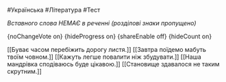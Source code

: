 #Українська #Література #Тест

*Вставного слова НЕМАЄ в реченні (розділові знаки пропущено)*

{noChangeVote on}
{hideProgress on}
{shareEnable off}
{hideCount on}

[[Буває часом перебіжить дорогу листя.]]
[[Завтра поїдемо мабуть твоїм човном.]]
[[Кажуть легше повалити ніж збудувати.]]
[[Наша мандрівка сподіваюсь буде цікавою.]]
[[Становище здавалося не таким скрутним.]]
